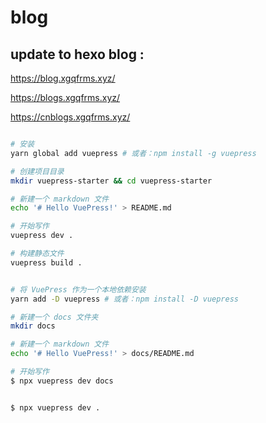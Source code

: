 # blog

## update to hexo blog : 

https://blog.xgqfrms.xyz/  

https://blogs.xgqfrms.xyz/  

https://cnblogs.xgqfrms.xyz/  


```sh

# 安装
yarn global add vuepress # 或者：npm install -g vuepress

# 创建项目目录
mkdir vuepress-starter && cd vuepress-starter

# 新建一个 markdown 文件
echo '# Hello VuePress!' > README.md

# 开始写作
vuepress dev .

# 构建静态文件
vuepress build .

```

```sh

# 将 VuePress 作为一个本地依赖安装
yarn add -D vuepress # 或者：npm install -D vuepress

# 新建一个 docs 文件夹
mkdir docs

# 新建一个 markdown 文件
echo '# Hello VuePress!' > docs/README.md

# 开始写作
$ npx vuepress dev docs

```

```sh

$ npx vuepress dev .

```